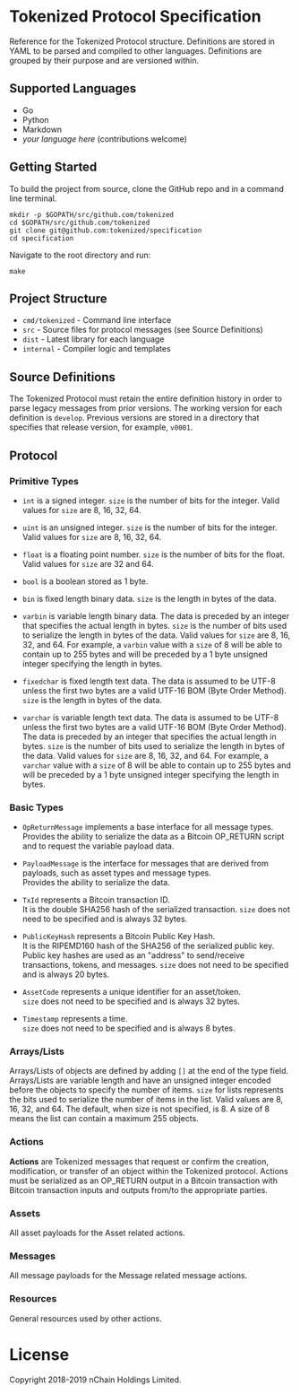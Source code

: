 # Tokenized Protocol Specification

Reference for the Tokenized Protocol structure. Definitions are stored in YAML to be parsed and compiled to other languages. Definitions are grouped by their purpose and are versioned within.

## Supported Languages

- Go
- Python
- Markdown
- _your language here_ (contributions welcome)

## Getting Started

To build the project from source, clone the GitHub repo and in a command line terminal.

    mkdir -p $GOPATH/src/github.com/tokenized
    cd $GOPATH/src/github.com/tokenized
    git clone git@github.com:tokenized/specification
    cd specification

Navigate to the root directory and run:

    make

## Project Structure

- `cmd/tokenized` - Command line interface
- `src` - Source files for protocol messages (see Source Definitions)
- `dist` - Latest library for each language
- `internal` - Compiler logic and templates

## Source Definitions

The Tokenized Protocol must retain the entire definition history in order to parse legacy messages from prior versions. The working version for each definition is `develop`. Previous versions are stored in a directory that specifies that release version, for example, `v0001`.

## Protocol

### Primitive Types

* `int` is a signed integer. `size` is the number of bits for the integer. Valid values for `size` are 8, 16, 32, 64.

* `uint` is an unsigned integer. `size` is the number of bits for the integer. Valid values for `size` are 8, 16, 32, 64.

* `float` is a floating point number. `size` is the number of bits for the float. Valid values for `size` are 32 and 64.

* `bool` is a boolean stored as 1 byte.

* `bin` is fixed length binary data. `size` is the length in bytes of the data.

* `varbin` is variable length binary data.
The data is preceded by an integer that specifies the actual length in bytes.
`size` is the number of bits used to serialize the length in bytes of the data.
Valid values for `size` are 8, 16, 32, and 64.
For example, a `varbin` value with a `size` of 8 will be able to contain up to 255 bytes and will be preceded by a 1 byte unsigned integer specifying the length in bytes.

* `fixedchar` is fixed length text data.
The data is assumed to be UTF-8 unless the first two bytes are a valid UTF-16 BOM (Byte Order Method).
`size` is the length in bytes of the data.

* `varchar` is variable length text data.
The data is assumed to be UTF-8 unless the first two bytes are a valid UTF-16 BOM (Byte Order Method).
The data is preceded by an integer that specifies the actual length in bytes.
`size` is the number of bits used to serialize the length in bytes of the data.
Valid values for `size` are 8, 16, 32, and 64.
For example, a `varchar` value with a `size` of 8 will be able to contain up to 255 bytes and will be preceded by a 1 byte unsigned integer specifying the length in bytes.


### Basic Types

* `OpReturnMessage` implements a base interface for all message types.  
Provides the ability to serialize the data as a Bitcoin OP_RETURN script and to request the variable payload data.

* `PayloadMessage` is the interface for messages that are derived from payloads, such as asset types and message types.  
Provides the ability to serialize the data.

* `TxId` represents a Bitcoin transaction ID.  
It is the double SHA256 hash of the serialized transaction.
`size` does not need to be specified and is always 32 bytes.

* `PublicKeyHash` represents a Bitcoin Public Key Hash.  
It is the RIPEMD160 hash of the SHA256 of the serialized public key.
Public key hashes are used as an "address" to send/receive transactions, tokens, and messages.
`size` does not need to be specified and is always 20 bytes.

* `AssetCode` represents a unique identifier for an asset/token.  
`size` does not need to be specified and is always 32 bytes.

* `Timestamp` represents a time.  
`size` does not need to be specified and is always 8 bytes.

### Arrays/Lists

Arrays/Lists of objects are defined by adding `[]` at the end of the type field.
Arrays/Lists are variable length and have an unsigned integer encoded before the objects to specify the number of items.
`size` for lists represents the bits used to serialize the number of items in the list. Valid values are 8, 16, 32, and 64.
The default, when size is not specified, is 8. A size of 8 means the list can contain a maximum 255 objects.

### Actions

**Actions** are Tokenized messages that request or confirm the creation, modification, or transfer of an object within the Tokenized protocol.
Actions must be serialized as an OP_RETURN output in a Bitcoin transaction with Bitcoin transaction inputs and outputs from/to the appropriate parties.

### Assets

All asset payloads for the Asset related actions.

### Messages

All message payloads for the Message related message actions.

### Resources

General resources used by other actions.

# License

Copyright 2018-2019 nChain Holdings Limited.
